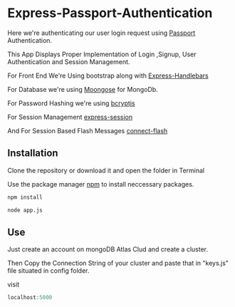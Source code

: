 # Express-Passport-Authentication

Here we're authenticating our user login request using [Passport](https://www.npmjs.com/package/passport) Authentication.

This App Displays Proper Implementation of Login ,Signup, User Authentication and Session Management.

For Front End We're Using bootstrap along with [Express-Handlebars](https://www.npmjs.com/package/express-handlebars) 

For Database we're  using [Moongose](https://www.npmjs.com/package/mongoose) for MongoDb.

For Password Hashing we're using [bcryptjs](https://www.npmjs.com/package/bcryptjs)

For Session Management [express-session](https://www.npmjs.com/package/express-session)

And For Session Based Flash Messages [connect-flash](https://www.npmjs.com/package/connect-flash)

## Installation
Clone the repository or download it and open the folder in Terminal

Use the package manager [npm](https://www.npmjs.com/) to install neccessary packages.

```bash
npm install
```
```bash
node app.js
```

## Use

Just create an account on mongoDB Atlas Clud and create a cluster.

Then Copy the Connection String of your cluster and paste that in "keys.js" file situated in config folder.

visit 

```javascript
localhost:5000

```

